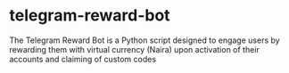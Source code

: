 # telegram-reward-bot
The Telegram Reward Bot is a Python script designed to engage users by rewarding them with virtual currency (Naira) upon activation of their accounts and claiming of custom codes
